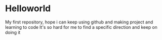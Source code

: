 # Helloworld
My first repository, hope i can keep using github and making project and learning to code
It's so hard for me to find a specific direction and keep on doing it
